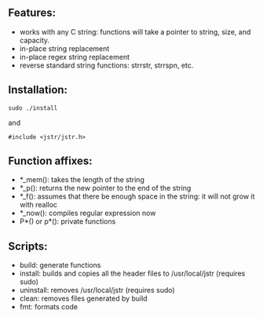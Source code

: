 ## Features:
- works with any C string: functions will take a pointer to string, size, and capacity.
- in-place string replacement
- in-place regex string replacement
- reverse standard string functions: strrstr, strrspn, etc.
## Installation:
```
sudo ./install
```
and
```
#include <jstr/jstr.h>
```
## Function affixes: 
- *_mem(): takes the length of the string
- *_p(): returns the new pointer to the end of the string
- *_f(): assumes that there be enough space in the string: it will not grow it with realloc
- *_now(): compiles regular expression now
- P*() or p*(): private functions
## Scripts:
- build: generate functions
- install: builds and copies all the header files to /usr/local/jstr (requires sudo)
- uninstall: removes /usr/local/jstr (requires sudo)
- clean: removes files generated by build
- fmt: formats code
